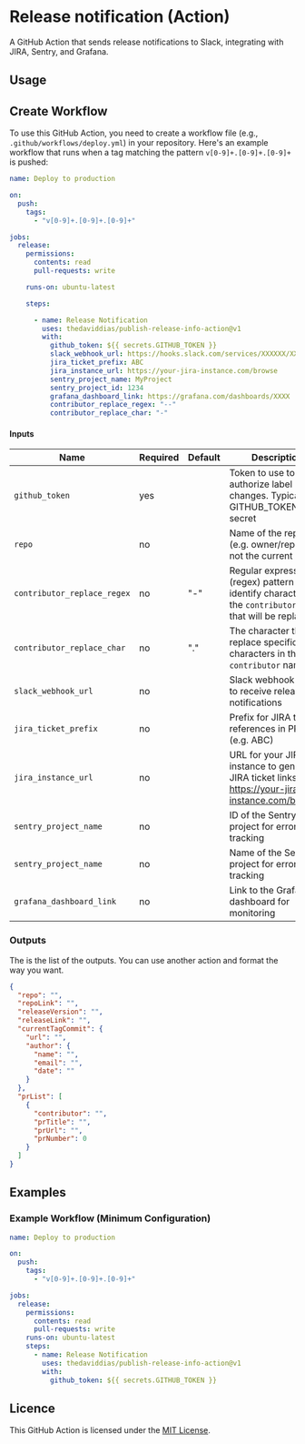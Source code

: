 # Release notification (Action)

A GitHub Action that sends release notifications to Slack, integrating with JIRA, Sentry, and Grafana.

## Usage

## Create Workflow

To use this GitHub Action, you need to create a workflow file (e.g., ``.github/workflows/deploy.yml``) in your repository. Here's an example workflow that runs when a tag matching the pattern `v[0-9]+.[0-9]+.[0-9]+` is pushed:

```yaml
name: Deploy to production

on:
  push:
    tags:
      - "v[0-9]+.[0-9]+.[0-9]+"

jobs:
  release:
    permissions:
      contents: read
      pull-requests: write

    runs-on: ubuntu-latest

    steps:

      - name: Release Notification
        uses: thedaviddias/publish-release-info-action@v1
        with:
          github_token: ${{ secrets.GITHUB_TOKEN }}
          slack_webhook_url: https://hooks.slack.com/services/XXXXXX/XXXXX/XXXXXXX
          jira_ticket_prefix: ABC
          jira_instance_url: https://your-jira-instance.com/browse
          sentry_project_name: MyProject
          sentry_project_id: 1234
          grafana_dashboard_link: https://grafana.com/dashboards/XXXX
          contributor_replace_regex: "--"
          contributor_replace_char: "-"
```

#### Inputs

| Name                        | Required | Default | Description                                                                                               |
| --------------------------- | -------- | ------- | --------------------------------------------------------------------------------------------------------- |
| `github_token`              | yes      |         | Token to use to authorize label changes. Typically the GITHUB_TOKEN secret                                |
| `repo`                      | no       |         | Name of the repo (e.g. owner/repo) if not the current one                                                 |
| `contributor_replace_regex` | no       | "-"     | Regular expression (regex) pattern to identify characters in the `contributor` name that will be replaced |
| `contributor_replace_char`  | no       | "."     | The character that will replace specific characters in the `contributor` name                             |
| `slack_webhook_url`         | no       |         | Slack webhook URL to receive release notifications                                                        |
| `jira_ticket_prefix`        | no       |         | Prefix for JIRA ticket references in PR titles (e.g. ABC)                                                 |
| `jira_instance_url`         | no       |         | URL for your JIRA instance to generate JIRA ticket links (e.g. https://your-jira-instance.com/browse)     |
| `sentry_project_name`       | no       |         | ID of the Sentry project for error tracking                                                               |
| `sentry_project_name`       | no       |         | Name of the Sentry project for error tracking                                                             |
| `grafana_dashboard_link`    | no       |         | Link to the Grafana dashboard for monitoring                                                              |


### Outputs

The is the list of the outputs. You can use another action and format the way you want.


```json
{
  "repo": "",
  "repoLink": "",
  "releaseVersion": "",
  "releaseLink": "",
  "currentTagCommit": {
    "url": "",
    "author": {
      "name": "",
      "email": "",
      "date": ""
    }
  },
  "prList": [
    {
      "contributor": "",
      "prTitle": "",
      "prUrl": "",
      "prNumber": 0
    }
  ]
}
```

## Examples

### Example Workflow (Minimum Configuration)

```yaml
name: Deploy to production

on:
  push:
    tags:
      - "v[0-9]+.[0-9]+.[0-9]+"

jobs:
  release:
    permissions:
      contents: read
      pull-requests: write
    runs-on: ubuntu-latest
    steps:
      - name: Release Notification
        uses: thedaviddias/publish-release-info-action@v1
        with:
          github_token: ${{ secrets.GITHUB_TOKEN }}

```

## Licence

This GitHub Action is licensed under the [MIT License](./LICENSE).
